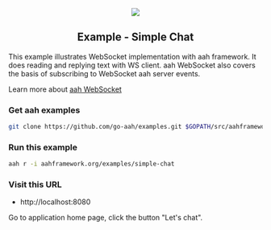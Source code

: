 <p align="center">
  <img src="https://cdn.aahframework.org/assets/img/aah-logo-64x64.png" />
  <h2 align="center">Example - Simple Chat</h2>
</p>

This example illustrates WebSocket implementation with aah framework. It does reading and replying text with WS client. aah WebSocket also covers the basis of subscribing to WebSocket aah server events.

Learn more about [aah WebSocket](https://docs.aahframework.org/websocket.html)

### Get aah examples

```bash
git clone https://github.com/go-aah/examples.git $GOPATH/src/aahframework.org/examples
```

### Run this example

```bash
aah r -i aahframework.org/examples/simple-chat
```

### Visit this URL

  * http://localhost:8080

Go to application home page, click the button "Let's chat".
